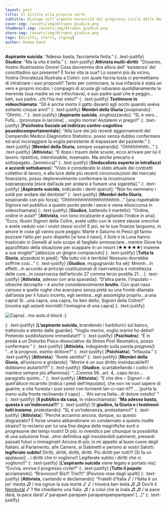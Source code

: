 ```yaml
---
layout: post
title: Il diritto alla propria sorte
subtitle: Dialogo sull’urgente necessità del progresso civile delle Nazioni
cover-img: /assets/img/Atropos giudice.png
thumbnail-img: /assets/img/Atropos giudice.png
share-img: /assets/img/Atropos giudice.png
tags: [diritti, storti, zigzag]
author: Romeo Gand
---
```


**Aspirante suicida**: “Adesso basta, facciamola finita.”
{: .text-justify}
**Giudice**: “Ma la vita è bella.”
{: .text-justify}
**Attivista multi-diritti**: “Dissento, Vostro Illustrissimo Onore! Cosa dovremmo dire allora dell’ ‘esistenza’ del concittadino qui presente? È forse vita la sua? Lo osservi più da vicino, Vostra Onoratezza Illustrata a Colori: con quale faccia tosta ci permettiamo di intralciare i suoi propositi? Tanto per cominciare, la sua infanzia è stata un vero e proprio incubo: i compagni di scuola gli rubavano quotidianamente la merenda (sua madre se ne infischiava), e suo padre quel che è peggio…beh, suo padre…chi l’ha mai visto?”
{: .text-justify}
**Testimone in videochiamata**: “Gli è anche morto il gatto davanti agli occhi quando aveva soltanto cinque anni!”
{: .text-justify}
**Membri della Giuria** [sospirando]: “Ohhhh…”
{: .text-justify}
[**Aspirante suicida**, singhiozzando]: “Sì, è vero…Fufù… [prorompe in lacrime] …voglio morire! Aiutatemi vi prego!!”
{: .text-justify}
[**Psichiatra Sociale ad indirizzo contro-cognitivo psuedocomportamentale**]: “Alla luce dei più recenti aggiornamenti del Compendio Medico Diagnostico Statistico, posso senza dubbio confermare ed anzi incoraggiare la voglia persistente di trapassare del paziente.”
{: .text-justify}
[**Membri della Giuria**, sempre sospirando]: “Ohhhhhhhhh…”
{: .text-justify}
[**Attivista**]: “E dopo i traumi delle scuole, ecco arrivare per lui il lavoro: ripetitivo, interminabile, insensato. Ma anche precario e sottopagato…[ammicca]”
{: .text-justify}
[**Sindacalista esperto in intrallazzi e accordi sottobanco**]: “Visto e considerato lo stato attuale dei contratti collettivi di lavoro, e alla luce delle più recenti circonvoluzioni del mercato finanziario, posso deplorevolmente confermare la ricostruzione sopraesposta [esce dall’aula per andarsi a fumare una sigaretta].”
{: .text-justify}
[**Aspirante suicida**, indicando i denti sparuti]: “Non ho nemmeno i soldi per andare dal dentista!”
{: .text-justify}
[**Membri della Giuria**, sospirando con più forza]: “Ohhhhhhhhhhhhhhhhhhhhh…” [una rispettabile Signora nel pubblico a questo punto perde i sensi e viene elisoccorsa in videochiamata]
{: .text-justify}
[**Giudice**, battendo il martello]: “Ordine, ordine in aula!!”
[**Attivista**, con tono incalzante e agitando l’indice in aria]: “Ecco, Illustri Signori della Coltre, avete udito con le vostre stesse orecchie e avete veduto con i vostri stessi occhi! E poi, se le sue finanze languono, in amore le cose gli vanno pure peggio: Marte e Saturno in Pesci gli fanno puzzare l’alito per puro dispetto [si tura il naso], il Sole e la Luna hanno traslocato in Gemelli al solo scopo di farglielo ammosciare…mentre Giove ha approfittato della situazione per scappare in un resort (★★★★★) insieme a sua moglie!” [abbozza un ghigno compiaciuto]
{: .text-justify}
[**Tutta la Giuria**, alzandosi in piedi]: “Ma tutto ciò è terribile! Nessuno dovrebbe soffrire così…”
{: .text-justify}
[**Giudice**, mugugnando fra sé]: Mmmh…in effetti…in accordo ai principi costituzionali di riservatezza e ristrettezza delle cure…in osservanza dell’articolo 27 comma terzo postilla 21…
{: .text-justify}
[**Attivista**, adesso con aria spavalda]: “D’altra parte, l’imputato – oltreché decrepito – è anche considerevolmente **brutto**. Con quel naso camuso e quelle rughe che avanzano senza pietà su una fronte dilaniata dall’ansia per il futuro incerto, egli sembra…egli assomiglia proprio…a una capra! Sì…una capra, una capra, ho ben detto, Signori della Coltre!!” [mostra agli astanti inorriditi l’immagine di una capra]
{: .text-justify}

![Capra](https://disastri.net/assets/img/Capra.jpg){: .mx-auto.d-block :}

[**Tutta l’aula in coro**]: “Ohhhhhhhhhhhhhhhhhhhhhhhhhhhhhhhhh”
{: .text-justify}
[**L’aspirante suicida**, brandendo i barbiturici sul banco, trattenuto a stento dalle guardie]: “Voglio morire, voglio morire ho detto!! Pretendo soddisfazione immediata!!!”
{: .text-justify}
[**Psichiatra**]: “È in preda a un Disturbo Psico-dissociativo da Stress Post Reumatico, posso confermare.”
{: .text-justify}
[**Attivista**, indugiando sulla parola *prognosi*]: “…e la prognosi, esimio dottore?”
{: .text-justify}
[**Psichiatra**]: “Infausta.”
{: .text-justify}
[**Attivista**]: “Avete sentito!”
{: .text-justify}
[**Membri della Giuria**, all’unisono e gridando]: “Morire è un suo diritto insindacabile1!! dobbiamo aiutarlo!!1!”
{: .text-justify}
[**Giudice**, scartabellando i codici in maniera sempre più affannosa]: “…Comma 56…art. 4…capo terzo…paragrafo quinto…”
{: .text-justify}
[**Attivista**]: “E che dire – Signori – di quell’alluce incarnito [indica i piedi dell’imputato], che non ne vuol sapere di guarire, e che funesta i suoi sonni con tormenti lan-ci-nan-ti?? … [porta la mano sulla fronte reclinando il capo] … ‘Ahi serva Italia…di dolore ostello!’ ”
{: .text-justify}
[**Il pubblico da casa**, in videochiamata]: “**Ma adesso basta, questa è un’indecenza!!!**”
{: .text-justify}
[Il **giudice, la Giuria e i testimoni tutti insieme**, protestando]: “Sì, è un’indecenza, protestiamo!!”
{: .text-justify}
[**Attivista**]: “Perché accanirsi ancora, dunque, su questo disgraziato? È forse umano abbandonare un condannato a questo inutile strazio? Io reclamo per lui una fine degna delle magnifiche sorti e progressive dei tempi nostri! Di più: io rivendico per *chiunque* la possibilità di una soluzione final…ehm definitiva agli insostenibili patimenti, presenti passati futuri o immaginati! Ancora di più: io mi appello al buon cuore degli Italiani, al Parlamento, alle Camere, ai Gabinetti e persino ai vostri Salotti: **legiferate subito!** Diritti, diritti, diritti, diritti. Più diritti per tutti!!! [Si fa un applauso] …i diritti che ci vogliono!! Legiferate subito i diritti che ci vogliono!!”
{: .text-justify}
[**L’aspirante suicida** viene legato e portato via]: “Evviva, evviva il progresso civile!!”
{: .text-justify}
[**Tutto il popolo** acclamando]: “Bravoooo!! Bis!!! Tris!!!!” [Piovono rose dagli spalti]
{: .text-justify}
[**Attivista**, cantando e declamando]: “Fratelli d’Italia ♪ / l’Italia è un po’ mesta ♫ / ma ognun la sua morte ♪ ♪  / troverà ben lesta ♫ ♫ Dov’è il [Nembutàl](https://lagunatreatment.com/drug-abuse/barbiturates/nembutal/) ♪ ? Ne chiediamo una fiala: ♫ / a colui che la inala ♫ ♫  / la pace darà, la pace darà! ♪  parapam parapam parapampampampam! […]”
{: .text-justify}


